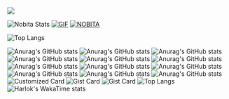 <img src="https://user-images.githubusercontent.com/73097560/115834477-dbab4500-a447-11eb-908a-139a6edaec5c.gif">

![Nobita Stats](https://github-readme-stats.vercel.app/api?username=vishalpandeynkp1&theme=flag-india)
 [![GIF](https://github.com/vishalpandeynkp1/VIPNOBITAMUSIC_REPO/blob/main/VIPNOBITAMUSIC.gif)](https://github.com/vishalpandeynkp1)
   [![NOBITA](https://github-stats-alpha.vercel.app/api?username=vishalpandeynkp1 "NOBITA")](https://github-stats-alpha.vercel.app/api?username=vishalpandeynkp1 "NOBITA")


![Top Langs](https://github-readme-stats.vercel.app/api/top-langs/?username=vishalpandeynkp1&theme=flag-india&layout=compact)

![Anurag's GitHub stats](https://github-readme-stats.vercel.app/api?username=anuraghazra) ![Anurag's GitHub stats](https://github-readme-stats.vercel.app/api?username=anuraghazra&hide=contribs,issues) ![Anurag's GitHub stats](https://github-readme-stats.vercel.app/api?username=anuraghazra&show_icons=true&show=reviews,discussions_started,discussions_answered,prs_merged,prs_merged_percentage) ![Anurag's GitHub stats](https://github-readme-stats.vercel.app/api?username=anuraghazra&hide=issues&show_icons=true) ![Anurag's GitHub stats](https://github-readme-stats.vercel.app/api?username=anuraghazra&rank_icon=github) ![Anurag's GitHub stats](https://github-readme-stats.vercel.app/api?username=anuraghazra&rank_icon=percentile) ![Anurag's GitHub stats](https://github-readme-stats.vercel.app/api?username=anuraghazra&border_color=2e4058) ![Anurag's GitHub stats](https://github-readme-stats.vercel.app/api?username=anuraghazra&include_all_commits=true) ![Anurag's GitHub stats](https://github-readme-stats.vercel.app/api?username=anuraghazra&show_icons=true&theme=radical) ![Anurag's GitHub stats](https://github-readme-stats.vercel.app/api?username=anuraghazra&bg_color=30,e96443,904e95&title_color=fff&text_color=fff) ![Anurag's GitHub stats](https://github-readme-stats.vercel.app/api/?username=anuraghazra&show_icons=true&title_color=fff&icon_color=79ff97&text_color=9f9f9f&bg_color=151515) ![Anurag's GitHub stats](https://github-readme-stats.vercel.app/api/?username=anuraghazra&locale=es) ![Customized Card](https://github-readme-stats.vercel.app/api/pin?username=anuraghazra&repo=github-readme-stats&title_color=fff&icon_color=f9f9f9&text_color=9f9f9f&bg_color=151515) ![Gist Card](https://github-readme-stats.vercel.app/api/gist?id=bbfce31e0217a3689c8d961a356cb10d) ![Gist Card](https://github-readme-stats.vercel.app/api/gist?id=bbfce31e0217a3689c8d961a356cb10d&theme=calm) ![Top Langs](https://github-readme-stats.vercel.app/api/top-langs/?username=anuraghazra) ![Harlok's WakaTime stats](https://github-readme-stats.vercel.app/api/wakatime?username=ffflabs)


